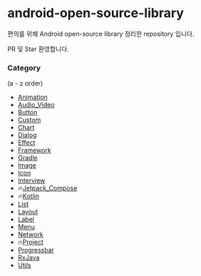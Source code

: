 # android-open-source-library

편의를 위해 Android open-source library 정리한 repository 입니다. 

PR 및 Star 환영합니다.

### Category

(a - z order)

- [Animation]()
- [Audio_Video]()
- [Button]()
- [Custom]()
- [Chart]()
- [Dialog]()
- [Effect]()
- [Framework]()
- [Gradle]()
- [Image]()
- [Icon]()
- [Interview]()
- :fire:[Jetpack_Compose]()
- :fire:[Kotlin]()
- [List]() 
- [Layout]()
- [Label]()
- [Menu]()
- [Network]()
- :fire:[Project]()
- [Progressbar]()
- [RxJava]()
- [Utils]()
